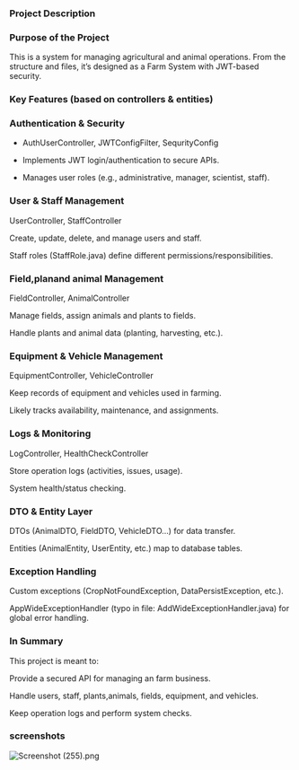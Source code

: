 [//]: # ()
[//]: # ()
[//]: # ()
[//]: # ()
[//]: # (# Getting Started)

[//]: # ()
[//]: # (### Reference Documentation)

[//]: # ()
[//]: # (For further reference, please consider the following sections:)

[//]: # ()
[//]: # (* [Official Apache Maven documentation]&#40;https://maven.apache.org/guides/index.html&#41;)

[//]: # (* * [Spring Boot Maven Plugin Reference Guide]&#40;https://docs.spring.io/spring-boot/3.3.5/maven-plugin&#41;)

[//]: # (* * [Create an OCI image]&#40;https://docs.spring.io/spring-boot/3.3.5/maven-plugin/build-image.html&#41;)

[//]: # (* * [Spring Data JPA]&#40;https://docs.spring.io/spring-boot/3.3.5/reference/data/sql.html#data.sql.jpa-and-spring-data&#41;)

[//]: # (* * [Spring Web]&#40;https://docs.spring.io/spring-boot/3.3.5/reference/web/servlet.html&#41;)

[//]: # ()
[//]: # (### Guides)

[//]: # ()
[//]: # (The following guides illustrate how to use some features concretely:)

[//]: # ()
[//]: # (* [Accessing Data with JPA]&#40;https://spring.io/guides/gs/accessing-data-jpa/&#41;)

[//]: # (* [Accessing data with MySQL]&#40;https://spring.io/guides/gs/accessing-data-mysql/&#41;)

[//]: # (* [Building a RESTful Web Service]&#40;https://spring.io/guides/gs/rest-service/&#41;)

[//]: # (* [Serving Web Content with Spring MVC]&#40;https://spring.io/guides/gs/serving-web-content/&#41;)

[//]: # (* [Building REST services with Spring]&#40;https://spring.io/guides/tutorials/rest/&#41;)

[//]: # ()
[//]: # ()
[//]: # (### Maven Parent overrides)

[//]: # ()
[//]: # (Due to Maven's design, elements are inherited from the parent POM to the project POM.)

[//]: # (While most of the inheritance is fine, it also inherits unwanted elements like `<license>` and `<developers>` from the)

[//]: # (parent.)

[//]: # ()
[//]: # (To prevent this, the project POM contains empty overrides for these elements.)

[//]: # (If you manually switch to a different parent and actually want the inheritance, you need to remove those overrides.)



### Project Description
### Purpose of the Project

This is a  system for managing agricultural and animal operations.
From the structure and files, it’s designed as a Farm System with JWT-based security.

### Key Features (based on controllers & entities)

### Authentication & Security

* AuthUserController, JWTConfigFilter, SequrityConfig

* Implements JWT login/authentication to secure APIs.

* Manages user roles (e.g., administrative, manager, scientist, staff).

### User & Staff Management

UserController, StaffController

Create, update, delete, and manage users and staff.

Staff roles (StaffRole.java) define different permissions/responsibilities.

### Field,planand animal Management

FieldController, AnimalController

Manage fields, assign animals and plants to fields.

Handle plants and animal data (planting, harvesting, etc.).

### Equipment & Vehicle Management

EquipmentController, VehicleController

Keep records of equipment and vehicles used in farming.

Likely tracks availability, maintenance, and assignments.

### Logs & Monitoring

LogController, HealthCheckController

Store operation logs (activities, issues, usage).

System health/status checking.

### DTO & Entity Layer

DTOs (AnimalDTO, FieldDTO, VehicleDTO…) for data transfer.

Entities (AnimalEntity, UserEntity, etc.) map to database tables.

### Exception Handling

Custom exceptions (CropNotFoundException, DataPersistException, etc.).

AppWideExceptionHandler (typo in file: AddWideExceptionHandler.java) for global error handling.

### In Summary

This project is meant to:

Provide a secured API for managing an farm business.

Handle users, staff, plants,animals, fields, equipment, and vehicles.

Keep operation logs and perform system checks.



### screenshots

![Screenshot (255).png](..%2F..%2FPictures%2FScreenshots%2FScreenshot%20%28255%29.png)








